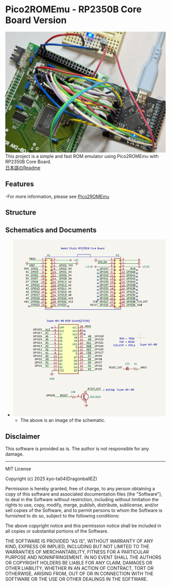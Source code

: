 # Pico2ROMEmu - RP2350B Core Board Version
![Pico2ROMEmu RP2350B Core Board](./IMG/Pico2ROMEmuPCB_CoreBoard_img_1.jpg)
This project is a simple and fast ROM emulator using Pico2ROMEmu with RP2350B Core Board.  
[日本語のReadme](./README.md)
## Features
-For more information, please see [Pico2ROMEmu](https://github.com/kyo-ta04/Pico2ROMEmuBR)

## Structure

## Schematics and Documents
- ![Pico2ROMEmuBR_sch](./IMG/Pico2ROMEmuBR_sch.jpg)
  - The above is an image of the schematic.

## Disclaimer
This software is provided as is. The author is not responsible for any damage.

---

MIT License

Copyright (c) 2025 kyo-ta04(DragonballEZ)

Permission is hereby granted, free of charge, to any person obtaining a copy
of this software and associated documentation files (the "Software"), to deal
in the Software without restriction, including without limitation the rights
to use, copy, modify, merge, publish, distribute, sublicense, and/or sell
copies of the Software, and to permit persons to whom the Software is
furnished to do so, subject to the following conditions:

The above copyright notice and this permission notice shall be included in all
copies or substantial portions of the Software.

THE SOFTWARE IS PROVIDED "AS IS", WITHOUT WARRANTY OF ANY KIND, EXPRESS OR
IMPLIED, INCLUDING BUT NOT LIMITED TO THE WARRANTIES OF MERCHANTABILITY,
FITNESS FOR A PARTICULAR PURPOSE AND NONINFRINGEMENT. IN NO EVENT SHALL THE
AUTHORS OR COPYRIGHT HOLDERS BE LIABLE FOR ANY CLAIM, DAMAGES OR OTHER
LIABILITY, WHETHER IN AN ACTION OF CONTRACT, TORT OR OTHERWISE, ARISING FROM,
OUT OF OR IN CONNECTION WITH THE SOFTWARE OR THE USE OR OTHER DEALINGS IN THE
SOFTWARE.
